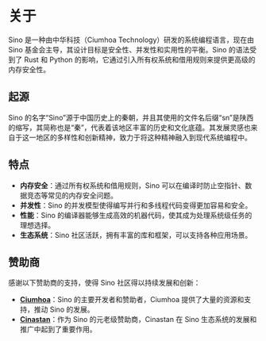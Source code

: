 
# 关于

Sino 是一种由中华科技（Ciumhoa Technology）研发的系统编程语言，现在由 Sino 基金会主导，其设计目标是安全性、并发性和实用性的平衡。Sino 的语法受到了 Rust 和 Python 的影响，它通过引入所有权系统和借用规则来提供更高级的内存安全性。

## 起源

Sino 的名字“Sino”源于中国历史上的秦朝，并且其使用的文件名后缀“sn”是陕西的缩写，其简称也是“秦”，代表着该地区丰富的历史和文化底蕴。其发展灵感也来自于这一地区的多样性和创新精神，致力于将这种精神融入到现代系统编程中。

## 特点

- **内存安全**：通过所有权系统和借用规则，Sino 可以在编译时防止空指针、数据竞态等常见的内存安全问题。
- **并发性**：Sino 的并发模型使得编写并行和多线程代码变得更加容易和安全。
- **性能**：Sino 的编译器能够生成高效的机器代码，使其成为处理系统级任务的理想选择。
- **生态系统**：Sino 社区活跃，拥有丰富的库和框架，可以支持各种应用场景。

## 赞助商

感谢以下赞助商的支持，使得 Sino 社区得以持续发展和创新：

- **[Ciumhoa](https://www.ciumhoa.com/)**：Sino 的主要开发者和赞助者，Ciumhoa 提供了大量的资源和支持，推动 Sino 的发展。
- **[Cinastan](https://www.cinastan.com/)**：作为 Sino 的元老级赞助商，Cinastan 在 Sino 生态系统的发展和推广中起到了重要作用。

